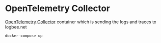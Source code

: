 # OpenTelemetry Collector

[OpenTelemetry Collector](https://opentelemetry.io/docs/collector/) container which is sending the logs and traces to logbee.net

```
docker-compose up
```
